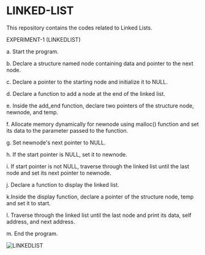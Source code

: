 # LINKED-LIST
This repository contains the codes related to Linked Lists. 

EXPERIMENT-1 (LINKEDLIST)

a. Start the program.

b. Declare a structure named node containing data and pointer to the next node.

c. Declare a pointer to the starting node and initialize it to NULL.

d. Declare a function to add a node at the end of the linked list.

e. Inside the add_end function, declare two pointers of the structure node, newnode, and temp.

f. Allocate memory dynamically for newnode using malloc() function and set its data to the parameter passed to the function.

g. Set newnode's next pointer to NULL.

h. If the start pointer is NULL, set it to newnode.

i. If start pointer is not NULL, traverse through the linked list until the last node and set its next pointer to newnode.

j. Declare a function to display the linked list.

k.Inside the display function, declare a pointer of the structure node, temp and set it to start.

l. Traverse through the linked list until the last node and print its data, self address, and next address.

m. End the program.


![LINKEDLIST](https://user-images.githubusercontent.com/108262513/230788969-5a0e46a9-dba4-4725-a57d-83a2bc8ee75c.png)
